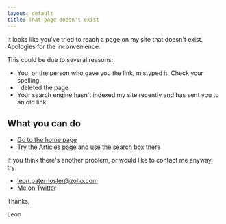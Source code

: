 ```yaml
---
layout: default
title: That page doesn't exist
---
```


It looks like you've tried to reach a page on my site that doesn't exist. Apologies for the inconvenience.

This could be due to several reasons:

- You, or the person who gave you the link, mistyped it. Check your spelling.
- I deleted the page
- Your search engine hasn't indexed my site recently and has sent you to an old link

## What you can do

- <a href="/">Go to the home page</a>
- <a href="/articles">Try the Articles page and use the search box there</a>

If you think there's another problem, or would like to contact me anyway, try:

- leon.paternoster@zoho.com
- <a href="http://twitter.com/leonpaternoster">Me on Twitter</a>

Thanks,

Leon
